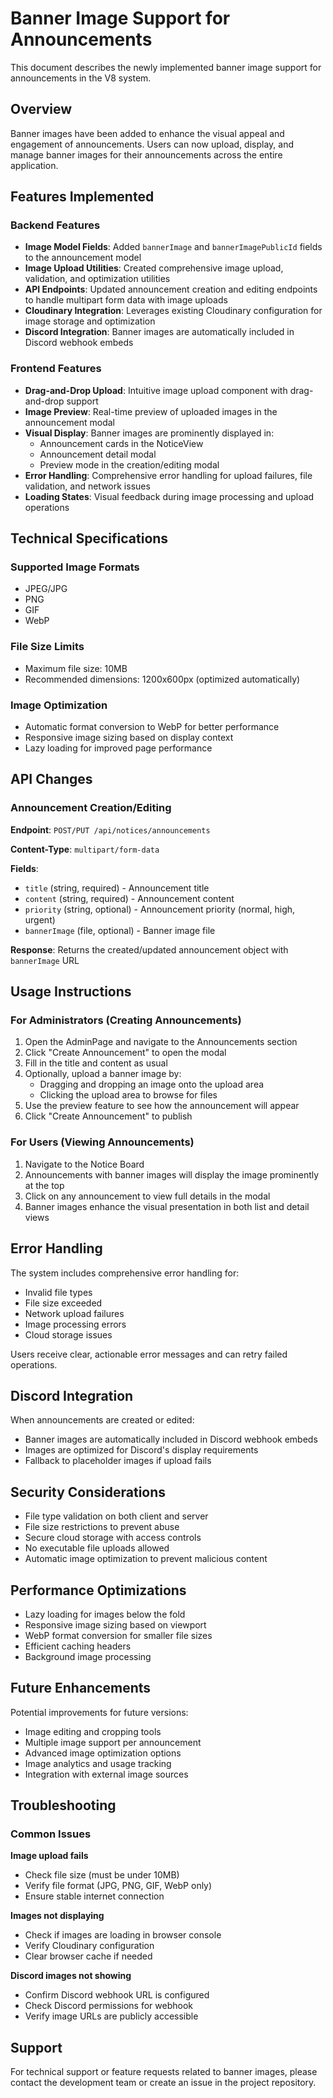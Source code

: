 # Banner Image Support for Announcements

This document describes the newly implemented banner image support for announcements in the V8 system.

## Overview

Banner images have been added to enhance the visual appeal and engagement of announcements. Users can now upload, display, and manage banner images for their announcements across the entire application.

## Features Implemented

### Backend Features
- **Image Model Fields**: Added `bannerImage` and `bannerImagePublicId` fields to the announcement model
- **Image Upload Utilities**: Created comprehensive image upload, validation, and optimization utilities
- **API Endpoints**: Updated announcement creation and editing endpoints to handle multipart form data with image uploads
- **Cloudinary Integration**: Leverages existing Cloudinary configuration for image storage and optimization
- **Discord Integration**: Banner images are automatically included in Discord webhook embeds

### Frontend Features
- **Drag-and-Drop Upload**: Intuitive image upload component with drag-and-drop support
- **Image Preview**: Real-time preview of uploaded images in the announcement modal
- **Visual Display**: Banner images are prominently displayed in:
  - Announcement cards in the NoticeView
  - Announcement detail modal
  - Preview mode in the creation/editing modal
- **Error Handling**: Comprehensive error handling for upload failures, file validation, and network issues
- **Loading States**: Visual feedback during image processing and upload operations

## Technical Specifications

### Supported Image Formats
- JPEG/JPG
- PNG
- GIF
- WebP

### File Size Limits
- Maximum file size: 10MB
- Recommended dimensions: 1200x600px (optimized automatically)

### Image Optimization
- Automatic format conversion to WebP for better performance
- Responsive image sizing based on display context
- Lazy loading for improved page performance

## API Changes

### Announcement Creation/Editing
**Endpoint**: `POST/PUT /api/notices/announcements`

**Content-Type**: `multipart/form-data`

**Fields**:
- `title` (string, required) - Announcement title
- `content` (string, required) - Announcement content
- `priority` (string, optional) - Announcement priority (normal, high, urgent)
- `bannerImage` (file, optional) - Banner image file

**Response**: Returns the created/updated announcement object with `bannerImage` URL

## Usage Instructions

### For Administrators (Creating Announcements)
1. Open the AdminPage and navigate to the Announcements section
2. Click "Create Announcement" to open the modal
3. Fill in the title and content as usual
4. Optionally, upload a banner image by:
   - Dragging and dropping an image onto the upload area
   - Clicking the upload area to browse for files
5. Use the preview feature to see how the announcement will appear
6. Click "Create Announcement" to publish

### For Users (Viewing Announcements)
1. Navigate to the Notice Board
2. Announcements with banner images will display the image prominently at the top
3. Click on any announcement to view full details in the modal
4. Banner images enhance the visual presentation in both list and detail views

## Error Handling

The system includes comprehensive error handling for:
- Invalid file types
- File size exceeded
- Network upload failures
- Image processing errors
- Cloud storage issues

Users receive clear, actionable error messages and can retry failed operations.

## Discord Integration

When announcements are created or edited:
- Banner images are automatically included in Discord webhook embeds
- Images are optimized for Discord's display requirements
- Fallback to placeholder images if upload fails

## Security Considerations

- File type validation on both client and server
- File size restrictions to prevent abuse
- Secure cloud storage with access controls
- No executable file uploads allowed
- Automatic image optimization to prevent malicious content

## Performance Optimizations

- Lazy loading for images below the fold
- Responsive image sizing based on viewport
- WebP format conversion for smaller file sizes
- Efficient caching headers
- Background image processing

## Future Enhancements

Potential improvements for future versions:
- Image editing and cropping tools
- Multiple image support per announcement
- Advanced image optimization options
- Image analytics and usage tracking
- Integration with external image sources

## Troubleshooting

### Common Issues

**Image upload fails**
- Check file size (must be under 10MB)
- Verify file format (JPG, PNG, GIF, WebP only)
- Ensure stable internet connection

**Images not displaying**
- Check if images are loading in browser console
- Verify Cloudinary configuration
- Clear browser cache if needed

**Discord images not showing**
- Confirm Discord webhook URL is configured
- Check Discord permissions for webhook
- Verify image URLs are publicly accessible

## Support

For technical support or feature requests related to banner images, please contact the development team or create an issue in the project repository.
